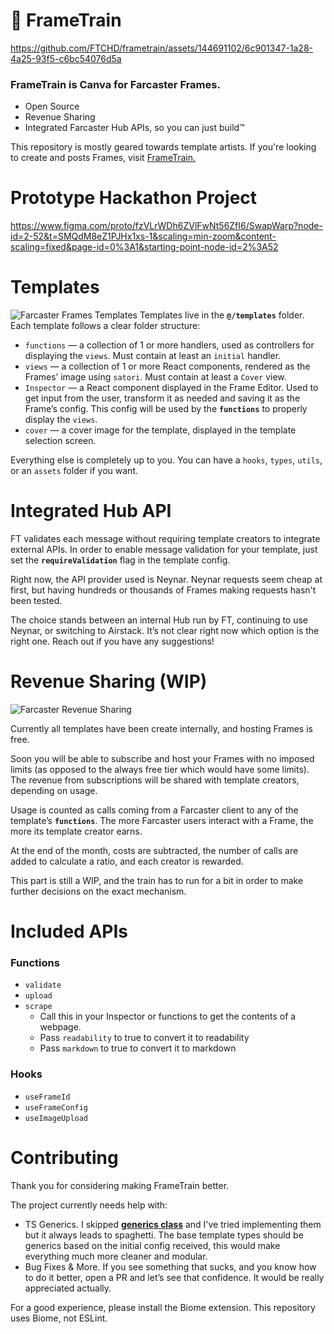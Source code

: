 # 🚂 FrameTrain

https://github.com/FTCHD/frametrain/assets/144691102/6c901347-1a28-4a25-93f5-c6bc54076d5a

### FrameTrain is Canva for Farcaster Frames.
- Open Source
- Revenue Sharing
- Integrated Farcaster Hub APIs, so you can just build™️

This repository is mostly geared towards template artists. If you're looking to create and posts Frames, visit [FrameTrain.](https://frametra.in)

# Prototype Hackathon Project
https://www.figma.com/proto/fzVLrWDh6ZVlFwNt56ZfI6/SwapWarp?node-id=2-52&t=SMQdM8eZ1PJHx1xs-1&scaling=min-zoom&content-scaling=fixed&page-id=0%3A1&starting-point-node-id=2%3A52

# Templates
![Farcaster Frames Templates](https://raw.githubusercontent.com/FTCHD/frametrain/main/.github/templates.png)
Templates live in the **`@/templates`** folder. Each template follows a clear folder structure:

- `functions` — a collection of 1 or more handlers, used as controllers for displaying the `views`. Must contain at least an `initial` handler.
- `views` — a collection of 1 or more React components, rendered as the Frames’ image using `satori`. Must contain at least a `Cover` view.
- `Inspector` — a React component displayed in the Frame Editor. Used to get input from the user, transform it as needed and saving it as the Frame’s config. This config will be used by the **`functions`** to properly display the `views`.
- `cover` — a cover image for the template, displayed in the template selection screen.

Everything else is completely up to you. You can have a `hooks`, `types`, `utils`, or an `assets` folder if you want.

# Integrated Hub API
FT validates each message without requiring template creators to integrate external APIs. In order to enable message validation for your template, just set the **`requireValidation`** flag in the template config.

Right now, the API provider used is Neynar. Neynar requests seem cheap at first, but having hundreds or thousands of Frames making requests hasn't been tested.

The choice stands between an internal Hub run by FT, continuing to use Neynar, or switching to Airstack. It’s not clear right now which option is the right one. Reach out if you have any suggestions!

# Revenue Sharing (WIP)
![Farcaster Revenue Sharing](https://raw.githubusercontent.com/FTCHD/frametrain/main/.github/monetize.png)

Currently all templates have been create internally, and hosting Frames is free.

Soon you will be able to subscribe and host your Frames with no imposed limits (as opposed to the always free tier which would have some limits). The revenue from subscriptions will be shared with template creators, depending on usage.

Usage is counted as calls coming from a Farcaster client to any of the template’s **`functions`**. The more Farcaster users interact with a Frame, the more its template creator earns.

At the end of the month, costs are subtracted, the number of calls are added to calculate a ratio, and each creator is rewarded.

This part is still a WIP, and the train has to run for a bit in order to make further decisions on the exact mechanism.

# Included APIs

### Functions 
- `validate`
- `upload` 
- `scrape` 
    - Call this in your Inspector or functions to get the contents of a webpage.
    - Pass `readability` to true to convert it to readability
    - Pass `markdown` to true to convert it to markdown

### Hooks
- `useFrameId`
- `useFrameConfig`
- `useImageUpload`

# Contributing
Thank you for considering making FrameTrain better.

The project currently needs help with:

- TS Generics. I skipped **[generics class](https://www.youtube.com/watch?v=ATdXeuQh_Ws&t=1m40s)** and I've tried implementing them but it always leads to spaghetti. The base template types should be generics based on the initial config received, this would make everything much more cleaner and modular.
- Bug Fixes & More. If you see something that sucks, and you know how to do it better, open a PR and let’s see that confidence. It would be really appreciated actually.

For a good experience, please install the Biome extension. This repository uses Biome, not ESLint.